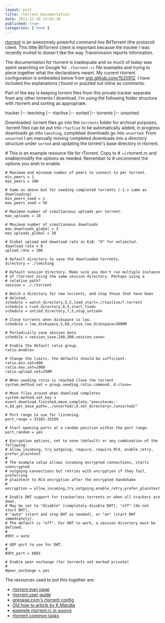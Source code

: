 ```yaml
---
layout: post
title: rtorrent Documentation
date: 2011-12-28 13:01:36
published: true
categories: ['none']
---
```

 
[rtorrent](http://libtorrent.rakshasa.no) is an awesomely powerful command line BitTorrent (the protocol) client. This little BitTorrent client is important because the tracker I was recently invited to doesn't like the way Transmission reports information.

The documentation for rtorrent is inadequate and so much of today was spent searching on Google for `.rtorrent.rc` file examples and trying to piece together what the declarations meant. My current rtorrent configuration is embedded below from [gist.github.com/1525912](http://gist.github.com/1525912). I have included the explanations I found or puzzled out inline as comments.

Part of the key is keeping torrent files from this private tracker separate from any other torrents I download. I'm using the following folder structure with rtorrent and sorting as appropriate.

<script src="https://gist.github.com/1525912.js?file=gistfile1.txt"></script>
<div class="noscript" markdown="1">
    tracker
    |-- leeching
    |-- rtactive
    |-- sorted
    |-- torrents
    |-- unsorted
</div>

Downloaded .torrent files go into the `torrents` folder for archival purposes, .torrent files can be put into `rtactive` to be automatically added, in progress downloads go into `leeching`, completed downloads go into `unsorted`. From `unsorted` I am manually moving completed downloads into a directory structure under `sorted` and updating the torrent's base directory in rtorrent.

<script src="https://gist.github.com/1525912.js?file=.rtorrent.rc"></script>
<div class="noscript" markdown="1">
    # This is an example resource file for rTorrent. Copy to
    # ~/.rtorrent.rc and enable/modify the options as needed. Remember to
    # uncomment the options you wish to enable.

    # Maximum and minimum number of peers to connect to per torrent.
    min_peers = 1
    max_peers = 100

    # Same as above but for seeding completed torrents (-1 = same as downloading)
    min_peers_seed = 1
    max_peers_seed = 50

    # Maximum number of simultanious uploads per torrent.
    max_uploads = 10

    # Maximum number of simultaneous downloads
    max_downloads_global = 3
    max_uploads_global = 10

    # Global upload and download rate in KiB. "0" for unlimited.
    download_rate = 0
    upload_rate = 300

    # Default directory to save the downloaded torrents.
    directory = ./leeching

    # Default session directory. Make sure you don't run multiple instance
    # of rtorrent using the same session directory. Perhaps using a
    # relative path?
    session = ./.rtorrent

    # Watch a directory for new torrents, and stop those that have been
    # deleted.
    schedule = watch_directory,5,5,load_start=./rtactive/*.torrent
    schedule = tied_directory,6,5,start_tied=
    schedule = untied_directory,7,5,stop_untied=

    # Close torrents when diskspace is low.
    schedule = low_diskspace,5,60,close_low_diskspace=2000M

    # Periodically save session data
    schedule = session_save,240,300,session_save=

    # Enable the default ratio group.
    ratio.enable=

    # Change the limits, the defaults should be sufficient.
    ratio.min.set=400
    ratio.max.set=2000
    ratio.upload.set=250M

    # When seeding ratio is reached close the torrent
    system.method.set = group.seeding.ratio.command, d.close=

    # Move files around when download completes
    system.method.set_key = event.download.finished,move_complete,"execute=mv,-n,$d.get_base_path=,./unsorted/;d.set_directory=./unsorted/"

    # Port range to use for listening.
    port_range = 33101-33199

    # Start opening ports at a random position within the port range.
    port_random = yes

    # Encryption options, set to none (default) or any combination of the following:
    # allow_incoming, try_outgoing, require, require_RC4, enable_retry, prefer_plaintext
    #
    # The example value allows incoming encrypted connections, starts unencrypted
    # outgoing connections but retries with encryption if they fail, preferring
    # plaintext to RC4 encryption after the encrypted handshake
    #
    encryption = allow_incoming,try_outgoing,enable_retry,prefer_plaintext

    # Enable DHT support for trackerless torrents or when all trackers are down.
    # May be set to "disable" (completely disable DHT), "off" (do not start DHT),
    # "auto" (start and stop DHT as needed), or "on" (start DHT immediately).
    # The default is "off". For DHT to work, a session directory must be defined.
    # 
    #dht = auto

    # UDP port to use for DHT. 
    # 
    #dht_port = 6881

    # Enable peer exchange (for torrents not marked private)
    #
    #peer_exchange = yes
</div>

The resources used to put this together are:

* [rtorrent man page](http://libtorrent.rakshasa.no/rtorrent/rtorrent.1.html)
* [rtorrent user guide](http://libtorrent.rakshasa.no/wiki/RTorrentUserGuide)
* [grenage.com's rtorrent config](http://grenage.com/rtorrent.html)
* [Old how to article by K.Mandla](http://kmandla.wordpress.com/2007/05/02/howto-use-rtorrent-like-a-pro/)
* [example rtorrent.rc in source](http://libtorrent.rakshasa.no/browser/trunk/rtorrent/doc/rtorrent.rc?rev=latest)
* [rtorrent common tasks](http://libtorrent.rakshasa.no/wiki/RTorrentCommonTasks)
